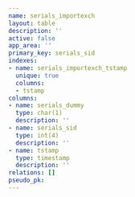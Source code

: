 ```yaml
---
name: serials_importexch
layout: table
description: ''
active: false
app_area: ''
primary_key: serials_sid
indexes:
- name: serials_importexch_tstamp
  unique: true
  columns:
  - tstamp
columns:
- name: serials_dummy
  type: char(1)
  description: ''
- name: serials_sid
  type: int(4)
  description: ''
- name: tstamp
  type: timestamp
  description: ''
relations: []
pseudo_pk: 
---
```


